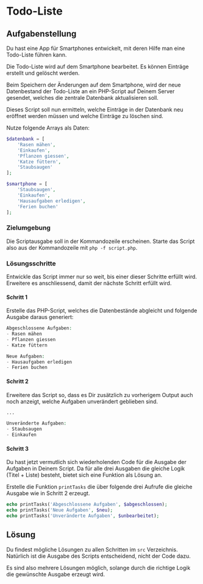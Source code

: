 # Todo-Liste

## Aufgabenstellung

Du hast eine App für Smartphones entwickelt, mit deren Hilfe man eine Todo-Liste führen kann.

Die Todo-Liste wird auf dem Smartphone bearbeitet. Es können Einträge erstellt und gelöscht werden.

Beim Speichern der Änderungen auf dem Smartphone, wird der neue Datenbestand der Todo-Liste an ein PHP-Script auf Deinem Server gesendet, welches die zentrale Datenbank aktualisieren soll.

Dieses Script soll nun ermitteln, welche Einträge in der Datenbank neu eröffnet werden müssen und welche Einträge zu löschen sind.

Nutze folgende Arrays als Daten:

```php
$datenbank = [
    'Rasen mähen',
    'Einkaufen',
    'Pflanzen giessen',
    'Katze füttern',
    'Staubsaugen'
];

$smartphone = [
    'Staubsaugen',
    'Einkaufen',
    'Hausaufgaben erledigen',
    'Ferien buchen'
];
```

### Zielumgebung

Die Scriptausgabe soll in der Kommandozeile erscheinen. Starte das Script also aus der Kommandozeile mit `php -f script.php`.

### Lösungsschritte

Entwickle das Script immer nur so weit, bis einer dieser Schritte erfüllt wird. Erweitere es anschliessend, damit der nächste Schritt erfüllt wird.

#### Schritt 1

Erstelle das PHP-Script, welches die Datenbestände abgleicht und folgende Ausgabe daraus generiert:

```php
Abgeschlossene Aufgaben:
- Rasen mähen
- Pflanzen giessen
- Katze füttern

Neue Aufgaben:
- Hausaufgaben erledigen
- Ferien buchen
```

#### Schritt 2

Erweitere das Script so, dass es Dir zusätzlich zu vorherigem Output auch noch anzeigt, welche Aufgaben unverändert geblieben sind.

```php
...

Unveränderte Aufgaben:
- Staubsaugen
- Einkaufen

```

#### Schritt 3 

Du hast jetzt vermutlich sich wiederholenden Code für die Ausgabe der Aufgaben in Deinem Script. Da für alle drei Ausgaben die gleiche Logik (Titel + Liste) besteht, bietet sich eine Funktion als Lösung an.

Erstelle die Funktion `printTasks` die über folgende drei Aufrufe die gleiche Ausgabe wie in Schritt 2 erzeugt.

```php
echo printTasks('Abgeschlossene Aufgaben', $abgeschlossen);
echo printTasks('Neue Aufgaben', $neu);
echo printTasks('Unveränderte Aufgaben', $unbearbeitet);
```

## Lösung

Du findest mögliche Lösungen zu allen Schritten im `src` Verzeichnis. Natürlich ist die Ausgabe des Scripts entscheidend, nicht der Code dazu.

Es sind also mehrere Lösungen möglich, solange durch die richtige Logik die gewünschte Ausgabe erzeugt wird.

